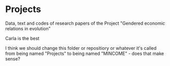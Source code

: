# Projects
Data, text and codes of research papers of the Project "Gendered economic relations in evolution" 


Carla is the best 

I think we should change this folder or repositiory or whatever it's called from being named "Projects" to being named "MINCOME" - does that make sense?
